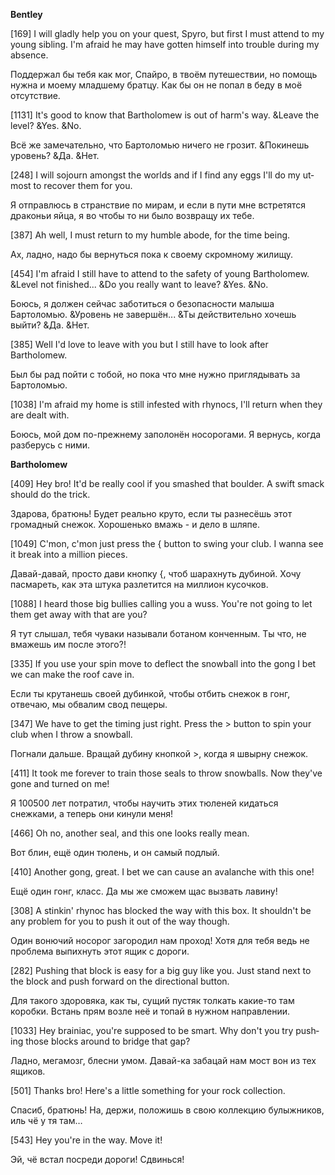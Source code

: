 <span lang="en-US">**Bentley**</span>

<span lang="en-US">\[169\] I will gladly help you on your quest, Spyro, but first I must attend to my young sibling. I'm afraid he may have gotten himself into trouble during my absence.</span>

<span lang="en-US">Поддержал бы тебя как мог, Спайро, в твоём путешествии, но помощь нужна и моему младшему братцу. Как бы он не попал в беду в моё отсутствие. </span>

<span lang="en-US">\[1131\] It's good to know that Bartholomew is out of harm's way. &Leave the level? &Yes. &No.</span>

<span lang="en-US">Всё же замечательно, что Бартоломью ничего не грозит. &Покинешь уровень? &Да. &Нет. </span>

<span lang="en-US">\[248\] I will sojourn amongst the worlds and if I find any eggs I'll do my utmost to recover them for you.</span>

<span lang="en-US">Я отправлюсь в странствие по мирам, и если в пути мне встретятся драконьи яйца, я во чтобы то ни было возвращу их тебе. </span>

<span lang="en-US">\[387\] Ah well, I must return to my humble abode, for the time being.</span>

<span lang="en-US">Ах, ладно, надо бы вернуться пока к своему скромному жилищу. 
</span>

<span lang="en-US">\[454\] I'm afraid I still have to attend to the safety of young Bartholomew. &Level not finished... &Do you really want to leave? &Yes. &No.</span>

<span lang="en-US">Боюсь, я должен сейчас заботиться о безопасности малыша Бартоломью. &Уровень не завершён... &Ты действительно хочешь выйти? &Да. &Нет.</span>

<span lang="en-US">\[385\] Well I'd love to leave with you but I still have to look after Bartholomew.</span>

<span lang="en-US">Был бы рад пойти с тобой, но пока что мне нужно приглядывать за Бартоломью.</span>

<span lang="en-US">\[1038\] I'm afraid my home is still infested with rhynocs, I'll return when they are dealt with.</span>

<span lang="en-US">Боюсь, мой дом по-прежнему заполонён носорогами. Я вернусь, когда разберусь с ними. </span>

<span lang="en-US">**Bartholomew**</span>

<span lang="en-US">\[409\] Hey bro! It'd be really cool if you smashed that boulder. A swift smack should do the trick.</span>

<span lang="en-US">Здарова, братюнь! Будет реально круто, если ты разнесёшь этот громадный снежок. Хорошенько вмажь - и дело в шляпе.</span>

<span lang="en-US">\[1049\] C'mon, c'mon just press the { button to swing your club. I wanna see it break into a million pieces.</span>

<span lang="en-US">Давай-давай, просто дави кнопку {, чтоб шарахнуть дубиной. Хочу пасмареть, как эта штука разлетится на миллион кусочков. </span>

<span lang="en-US">\[1088\] I heard those big bullies calling you a wuss. You're not going to let them get away with that are you?</span>

<span lang="en-US">Я тут слышал, тебя чуваки называли ботаном конченным. Ты что, не вмажешь им после этого?!</span>

<span lang="en-US">\[335\] If you use your spin move to deflect the snowball into the gong I bet we can make the roof cave in.</span>

<span lang="en-US">Если ты крутанешь своей дубинкой, чтобы отбить снежок в гонг, отвечаю, мы обвалим свод пещеры. 
</span>

<span lang="en-US">\[347\] We have to get the timing just right. Press the &gt; button to spin your club when I throw a snowball.</span>

<span lang="en-US">Погнали дальше. Вращай дубину кнопкой &gt;, когда я швырну снежок. 
</span>

<span lang="en-US">\[411\] It took me forever to train those seals to throw snowballs. Now they've gone and turned on me!</span>

<span lang="en-US">Я 100500 лет потратил, чтобы научить этих тюленей кидаться снежками, а теперь они кинули меня!</span>

<span lang="en-US">\[466\] Oh no, another seal, and this one looks really mean.</span>

<span lang="en-US">Вот блин, ещё один тюлень, и он самый подлый. </span>

<span lang="en-US">\[410\] Another gong, great. I bet we can cause an avalanche with this one!</span>

<span lang="en-US">Ещё один гонг, класс. Да мы же сможем щас вызвать лавину!</span>

<span lang="en-US">
</span>

<span lang="en-US">\[308\] A stinkin' rhynoc has blocked the way with this box. It shouldn't be any problem for you to push it out of the way though.</span>

<span lang="en-US">Один вонючий носорог загородил нам проход! Хотя для тебя ведь не проблема выпихнуть этот ящик с дороги.</span>

<span lang="en-US">\[282\] Pushing that block is easy for a big guy like you. Just stand next to the block and push forward on the directional button.</span>

<span lang="en-US">Для такого здоровяка, как ты, сущий пустяк толкать какие-то там коробки. Встань прям возле неё и топай в нужном направлении. </span>

<span lang="en-US">\[1033\] Hey brainiac, you're supposed to be smart. Why don't you try pushing those blocks around to bridge that gap?</span>

<span lang="en-US">Ладно, мегамозг, блесни умом. Давай-ка забацай нам мост вон из тех ящиков. 
</span>

<span lang="en-US">\[501\] Thanks bro! Here's a little something for your rock collection.</span>

<span lang="en-US">Спасиб, братюнь! На, держи, положишь в свою коллекцию булыжников, иль чё у тя там…</span>

<span lang="en-US">\[543\] Hey you're in the way. Move it!</span>

<span lang="en-US">Эй, чё встал посреди дороги! Сдвинься! </span>


